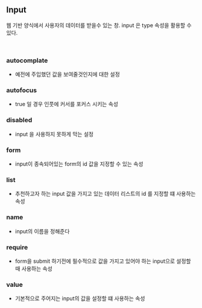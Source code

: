 ## Input

<p>웹 기반 양식에서 사용자의 데이터를 받을수 있는 창. input 은 type 속성을 활용할 수 있다.</p><br />

### autocomplate

- 예전에 주입했던 값을 보여줄것인지에 대한 설정

### autofocus

- true 일 경우 인풋에 커서를 포커스 시키는 속성

### disabled

- input 을 사용하지 못하게 막는 설정

### form

- input이 종속되어있는 form의 id 값을 지정할 수 있는 속성

### list

- 추천하고자 하는 input 값을 가지고 있는 데이터 리스트의 id 를 지정할 떄 사용하는 속성

### name

- input의 이름을 정해준다

### require

- form을 submit 하기전에 필수적으로 값을 가지고 있어야 하는 input으로 설정할 때 사용하는 속성

### value

- 기본적으로 주어지는 input의 값을 설정할 떄 사용하는 속성
